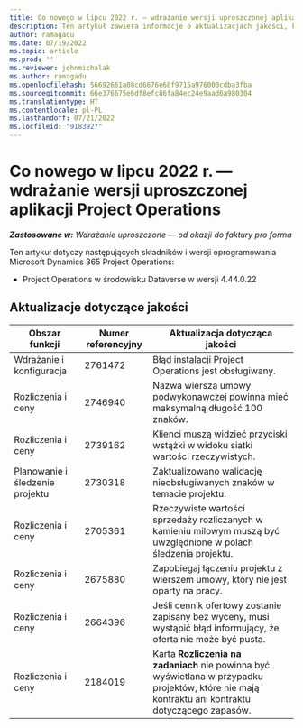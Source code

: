 ```yaml
---
title: Co nowego w lipcu 2022 r. — wdrażanie wersji uproszczonej aplikacji Project Operations
description: Ten artykuł zawiera informacje o aktualizacjach jakości, które są dostępne w wydaniu z lipca 2022 r. wdrożenia Microsoft Dynamics 365 Project Operations lite.
author: ramagadu
ms.date: 07/19/2022
ms.topic: article
ms.prod: ''
ms.reviewer: johnmichalak
ms.author: ramagadu
ms.openlocfilehash: 56692661a08cd6676e68f9715a976000cdba3fba
ms.sourcegitcommit: 66e376675e6df8efc86fa84ec24e9aad6a980304
ms.translationtype: HT
ms.contentlocale: pl-PL
ms.lasthandoff: 07/21/2022
ms.locfileid: "9183927"
---
```

# <a name="whats-new-july-2022---project-operations-lite-deployment"></a>Co nowego w lipcu 2022 r. — wdrażanie wersji uproszczonej aplikacji Project Operations

_**Zastosowane w:** Wdrażanie uproszczone — od okazji do faktury pro forma_

Ten artykuł dotyczy następujących składników i wersji oprogramowania Microsoft Dynamics 365 Project Operations:

- Project Operations w środowisku Dataverse w wersji 4.44.0.22

## <a name="quality-updates"></a>Aktualizacje dotyczące jakości

| Obszar funkcji | Numer referencyjny | Aktualizacja dotycząca jakości |
| --- | --- | --- |
| Wdrażanie i konfiguracja | 2761472 | Błąd instalacji Project Operations jest obsługiwany. |
| Rozliczenia i ceny | 2746940 | Nazwa wiersza umowy podwykonawczej powinna mieć maksymalną długość 100 znaków. |
| Rozliczenia i ceny | 2739162 | Klienci muszą widzieć przyciski wstążki w widoku siatki wartości rzeczywistych. |
| Planowanie i śledzenie projektu | 2730318 | Zaktualizowano walidację nieobsługiwanych znaków w temacie projektu. |
| Rozliczenia i ceny | 2705361 | Rzeczywiste wartości sprzedaży rozliczanych w kamieniu milowym muszą być uwzględnione w polach śledzenia projektu. |
| Rozliczenia i ceny | 2675880 | Zapobiegaj łączeniu projektu z wierszem umowy, który nie jest oparty na pracy. |
| Rozliczenia i ceny | 2664396 | Jeśli cennik ofertowy zostanie zapisany bez wyceny, musi wystąpić błąd informujący, że oferta nie może być pusta. |
| Rozliczenia i ceny | 2184019 | Karta **Rozliczenia na zadaniach** nie powinna być wyświetlana w przypadku projektów, które nie mają kontraktu ani kontraktu dotyczącego zapasów. |
